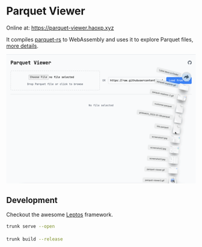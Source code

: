 # Parquet Viewer

Online at: https://parquet-viewer.haoxp.xyz

It compiles [parquet-rs](https://github.com/apache/arrow-rs) to WebAssembly and uses it to explore Parquet files, [more details](https://blog.haoxp.xyz/posts/parquet-viewer/).

![screenshot](doc/parquet-viewer.gif)



## Development

Checkout the awesome [Leptos](https://github.com/leptos-rs/leptos) framework.

```bash
trunk serve --open

trunk build --release
```
